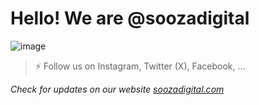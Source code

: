 # Hello! We are @soozadigital 

![image](https://images.builderservices.io/s/cdn/v1.0/i/m?url=https%3A%2F%2Fstorage.googleapis.com%2Fproduction-hostgator_brasil-v1-0-9%2F279%2F24279%2FYuCL06O3%2Feac3d89c0d8d4d0f94582f4e8ccceaf4&methods=resize%2C1200%2C5000)
> ⚡ Follow us on Instagram, Twitter (X), Facebook, ... 

*Check for updates on our website [soozadigital.com](https://soozadigital.com "Where your ideias turn into reality")* 
